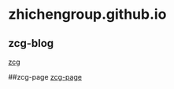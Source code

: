 # zhichengroup.github.io

## zcg-blog
[zcg](https://zhichengroup.github.io)

##zcg-page
[zcg-page](https://zhichengroup.github.io/zcg)
